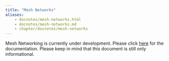```yaml
---
title: "Mesh Networks"
aliases:
    - docnotes/mesh-networks.html
    - docnotes/mesh-networks.md
    - chapter/docnotes/mesh-networks
---
```


Mesh Networking is currently under development. Please click [here](https://docs.pycom.io/tutorials/lora/lora-mesh.html) for the documentation. Please keep in mind that this document is still only informational.

